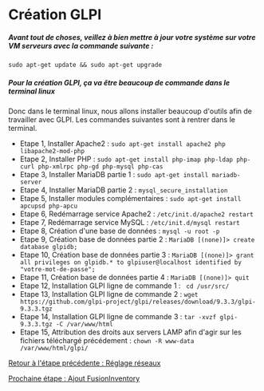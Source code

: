 # Création GLPI

##### Avant tout de choses, veillez à bien mettre à jour votre système sur votre VM serveurs avec la commande suivante :
```
sudo apt-get update && sudo apt-get upgrade
```

##### Pour la création GLPI, ça va être beaucoup de commande dans le terminal linux

Donc dans le terminal linux, nous allons installer beaucoup d'outils afin de travailler avec GLPI. Les commandes suivantes sont à rentrer dans le terminal.

* Etape 1, Installer Apache2 : ``` sudo apt-get install apache2 php libapache2-mod-php ```
* Etape 2, Installer PHP : ```sudo apt-get install php-imap php-ldap php-curl php-xmlrpc php-gd php-mysql php-cas ```
* Etape 3, Installer MariaDB partie 1 : ```sudo apt-get install mariadb-server```
* Etape 4, Installer MariaDB partie 2 : ```mysql_secure_installation```
* Etape 5, Installer modules complémentaires : ```sudo apt-get install apcupsd php-apcu```
* Etape 6, Redémarrage service Apache2 : ```/etc/init.d/apache2 restart```
* Etape 7, Redémarrage service MySQL : ```/etc/init.d/mysql restart```
* Etape 8, Création d'une base de données : ```mysql -u root -p```
* Etape 9, Création base de données partie 2 : ```MariaDB [(none)]> create database glpidb; ```
* Etape 10, Création base de données partie 3 : ```MariaDB [(none)]> grant all privileges on glpidb.* to glpiuser@localhost identified by "votre-mot-de-passe";```
* Etape 11, Création base de données partie 4 : ```MariaDB [(none)]> quit ``` 
* Etape 12, Installation GLPI ligne de commande 1 : ``` cd /usr/src/```
* Etape 13, Installation GLPI ligne de commande 2 : ```wget https://github.com/glpi-project/glpi/releases/download/9.3.3/glpi-9.3.3.tgz```
* Etape 14, Installation GLPI ligne de commande 3 : ```tar -xvzf glpi-9.3.3.tgz -C /var/www/html```
* Etape 15, Attribution des droits aux servers LAMP afin d'agir sur les fichiers téléchargé précédement :  ```chown -R www-data /var/www/html/glpi/ ```



[Retour à l'étape précédente : Réglage réseaux](https://github.com/kevinguyodo/Linux-deuxieme-annee/blob/main/TP1/R%C3%A9glages%20r%C3%A9seaux.md)

[Prochaine étape : Ajout FusionInventory](https://github.com/kevinguyodo/Linux-deuxieme-annee/blob/main/TP1/Ajout%20FusionInventory.md)
